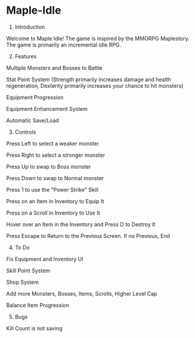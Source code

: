 # Maple-Idle
1. Introduction

Welcome to Maple Idle! The game is inspired by the MMORPG Maplestory. The game is primarily an incremental idle RPG. 


2. Features

Multiple Monsters and Bosses to Battle

Stat Point System (Strength primarily increases damage and health regeneration, Dexterity primarily increases your chance to hit monsters)

Equipment Progression

Equipment Enhancement System

Automatic Save/Load


3. Controls

Press Left to select a weaker monster

Press Right to select a stronger monster

Press Up to swap to Boss monster

Press Down to swap to Normal monster

Press 1 to use the "Power Strike" Skill

Press on an Item in Inventory to Equip It

Press on a Scroll in Inventory to Use It

Hover over an Item in the Inventory and Press D to Destroy It

Press Escape to Return to the Previous Screen. If no Previous, End


4. To Do

Fix Equipment and Inventory UI

Skill Point System

Shop System

Add more Monsters, Bosses, Items, Scrolls, Higher Level Cap

Balance Item Progression

5. Bugs

Kill Count is not saving 





